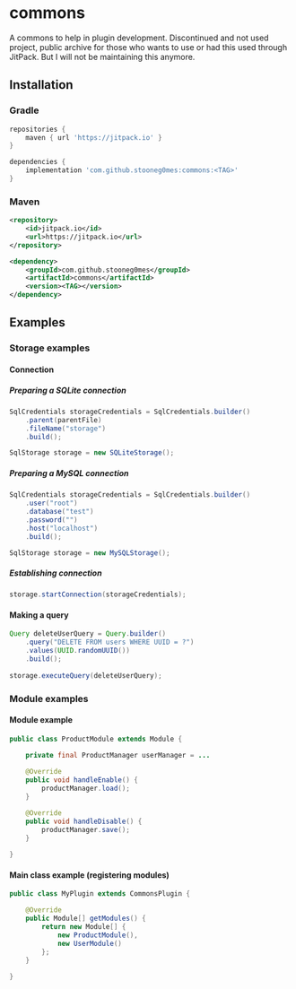 # commons
A commons to help in plugin development.
Discontinued and not used project, public archive for those who wants to use or had this used through JitPack. But I will not be maintaining this anymore.

## Installation

### Gradle
```groovy
repositories {
    maven { url 'https://jitpack.io' }
}

dependencies {
    implementation 'com.github.stooneg0mes:commons:<TAG>'
}
```

### Maven
```xml
<repository>
    <id>jitpack.io</id>
    <url>https://jitpack.io</url>
</repository>

<dependency>
    <groupId>com.github.stooneg0mes</groupId>
    <artifactId>commons</artifactId>
    <version><TAG></version>
</dependency>
```

## Examples

### Storage examples

#### Connection
##### Preparing a SQLite connection
```java
SqlCredentials storageCredentials = SqlCredentials.builder()
    .parent(parentFile)
    .fileName("storage")
    .build();

SqlStorage storage = new SQLiteStorage();
```

##### Preparing a MySQL connection
```java
SqlCredentials storageCredentials = SqlCredentials.builder()
    .user("root")
    .database("test")
    .password("")
    .host("localhost")
    .build();

SqlStorage storage = new MySQLStorage();
```

##### Establishing connection
```java
storage.startConnection(storageCredentials);
```

#### Making a query
```java
Query deleteUserQuery = Query.builder()
    .query("DELETE FROM users WHERE UUID = ?")
    .values(UUID.randomUUID())
    .build();
        
storage.executeQuery(deleteUserQuery);
```

### Module examples

#### Module example
```java
public class ProductModule extends Module {

    private final ProductManager userManager = ...
    
    @Override
    public void handleEnable() {
        productManager.load();
    }

    @Override
    public void handleDisable() {
        productManager.save();
    }
    
}
```

#### Main class example (registering modules)
```java
public class MyPlugin extends CommonsPlugin {

    @Override
    public Module[] getModules() {
        return new Module[] {
            new ProductModule(),
            new UserModule()
        };
    }
    
}
```
